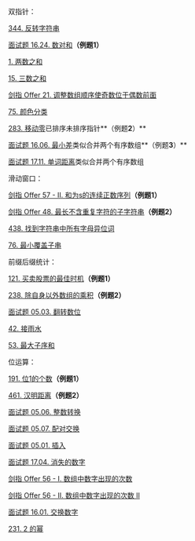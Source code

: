 双指针：

[344. 反转字符串](https://leetcode-cn.com/problems/reverse-string/)

[面试题 16.24. 数对和](https://leetcode-cn.com/problems/pairs-with-sum-lcci/)**（例题****1****）**

[1. 两数之和](https://leetcode-cn.com/problems/two-sum/)

[15. 三数之和](https://leetcode-cn.com/problems/3sum/)

[剑指 Offer 21. 调整数组顺序使奇数位于偶数前面](https://leetcode-cn.com/problems/diao-zheng-shu-zu-shun-xu-shi-qi-shu-wei-yu-ou-shu-qian-mian-lcof/) 

[75. 颜色分类](https://leetcode-cn.com/problems/sort-colors/) 

[283. 移动零](https://leetcode-cn.com/problems/move-zeroes/)已排序未排序指针**（例题****2****）**

[面试题 16.06. 最小差](https://leetcode-cn.com/problems/smallest-difference-lcci/)类似合并两个有序数组**（例题****3****）**

[面试题 17.11. 单词距离](https://leetcode-cn.com/problems/find-closest-lcci/)类似合并两个有序数组



滑动窗口：

[剑指 Offer 57 - II. 和为s的连续正数序列](https://leetcode-cn.com/problems/he-wei-sde-lian-xu-zheng-shu-xu-lie-lcof/)**（例题****1****）**

[剑指 Offer 48. 最长不含重复字符的子字符串](https://leetcode-cn.com/problems/zui-chang-bu-han-zhong-fu-zi-fu-de-zi-zi-fu-chuan-lcof/)**（例题****2****）**

[438. 找到字符串中所有字母异位词](https://leetcode-cn.com/problems/find-all-anagrams-in-a-string/) 

[76. 最小覆盖子串](https://leetcode-cn.com/problems/minimum-window-substring/) 



前缀后缀统计：

[121. 买卖股票的最佳时机](https://leetcode-cn.com/problems/best-time-to-buy-and-sell-stock/)**（例题****1****）**

[238. 除自身以外数组的乘积](https://leetcode-cn.com/problems/product-of-array-except-self/)**（例题****2****）**

[面试题 05.03. 翻转数位](https://leetcode-cn.com/problems/reverse-bits-lcci/)

[42. 接雨水](https://leetcode-cn.com/problems/trapping-rain-water/)

[53. 最大子序和](https://leetcode-cn.com/problems/maximum-subarray/)



位运算：

[191. 位1的个数](https://leetcode-cn.com/problems/number-of-1-bits/)**（例题****1****）**

[461. 汉明距离](https://leetcode-cn.com/problems/hamming-distance/)**（例题****2****）**

[面试题 05.06. 整数转换](https://leetcode-cn.com/problems/convert-integer-lcci/)

[面试题 05.07. 配对交换](https://leetcode-cn.com/problems/exchange-lcci/) 

[面试题 05.01. 插入](https://leetcode-cn.com/problems/insert-into-bits-lcci/) 

[面试题 17.04. 消失的数字](https://leetcode-cn.com/problems/missing-number-lcci/)

[剑指 Offer 56 - I. 数组中数字出现的次数](https://leetcode-cn.com/problems/shu-zu-zhong-shu-zi-chu-xian-de-ci-shu-lcof/)

[剑指 Offer 56 - II. 数组中数字出现的次数 II](https://leetcode-cn.com/problems/shu-zu-zhong-shu-zi-chu-xian-de-ci-shu-ii-lcof/) 

[面试题 16.01. 交换数字](https://leetcode-cn.com/problems/swap-numbers-lcci/)

[231. 2 的幂](https://leetcode-cn.com/problems/power-of-two/)